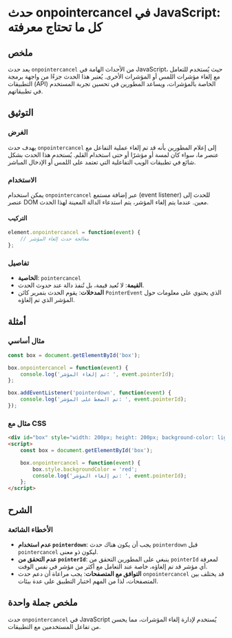 <!--
Meta Description: # حدث onpointercancel في JavaScript: كل ما تحتاج معرفته ## ملخص يعد حدث `onpointercancel` من الأحداث الهامة في JavaScript، حيث يُستخدم للتعامل مع إلغا...
Meta Keywords: onpointercancel, box, event, حدث, إلغاء
-->

# حدث onpointercancel في JavaScript: كل ما تحتاج معرفته

## ملخص
يعد حدث `onpointercancel` من الأحداث الهامة في JavaScript، حيث يُستخدم للتعامل مع إلغاء مؤشرات اللمس أو المؤشرات الأخرى. يُعتبر هذا الحدث جزءًا من واجهة برمجة التطبيقات (API) الخاصة بالمؤشرات، ويساعد المطورين في تحسين تجربة المستخدم في تطبيقاتهم.

## التوثيق
### الغرض
يهدف حدث `onpointercancel` إلى إعلام المطورين بأنه قد تم إلغاء عملية التفاعل مع عنصر ما، سواء كان لمسة أو مؤشرًا أو حتى استخدام القلم. يُستخدم هذا الحدث بشكل شائع في تطبيقات الويب التفاعلية التي تعتمد على اللمس أو الإدخال المباشر.

### الاستخدام
يمكن استخدام `onpointercancel` عبر إضافة مستمع (event listener) للحدث إلى عنصر DOM معين. عندما يتم إلغاء المؤشر، يتم استدعاء الدالة المعينة لهذا الحدث.

#### التركيب
```javascript
element.onpointercancel = function(event) {
    // معالجة حدث إلغاء المؤشر
};
```

### تفاصيل
- **الخاصية**: `pointercancel`
- **القيمة**: لا تُعيد قيمة، بل تُنفذ دالة عند حدوث الحدث.
- **المدخلات**: يقوم الحدث بتمرير كائن `PointerEvent` الذي يحتوي على معلومات حول المؤشر الذي تم إلغاؤه.

## أمثلة
### مثال أساسي
```javascript
const box = document.getElementById('box');

box.onpointercancel = function(event) {
    console.log('تم إلغاء المؤشر: ', event.pointerId);
};

box.addEventListener('pointerdown', function(event) {
    console.log('تم الضغط على المؤشر: ', event.pointerId);
});
```

### مثال مع CSS
```html
<div id="box" style="width: 200px; height: 200px; background-color: lightblue;"></div>
<script>
    const box = document.getElementById('box');

    box.onpointercancel = function(event) {
        box.style.backgroundColor = 'red';
        console.log('تم إلغاء المؤشر: ', event.pointerId);
    };
</script>
```

## الشرح
### الأخطاء الشائعة
- **عدم استخدام `pointerdown`**: يجب أن يكون هناك حدث `pointerdown` قبل `pointercancel` ليكون ذو معنى.
- **عدم التحقق من `pointerId`**: ينبغي على المطورين التحقق من `pointerId` لمعرفة أي مؤشر قد تم إلغاؤه، خاصة عند التعامل مع أكثر من مؤشر في نفس الوقت.
- **التوافق مع المتصفحات**: يجب مراعاة أن دعم حدث `onpointercancel` قد يختلف بين المتصفحات، لذا من المهم اختبار التطبيق على عدة بيئات.

## ملخص جملة واحدة
حدث `onpointercancel` في JavaScript يُستخدم لإدارة إلغاء المؤشرات، مما يحسن من تفاعل المستخدمين مع التطبيقات.